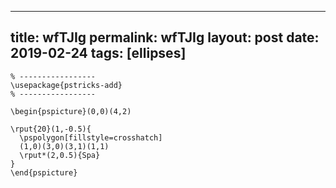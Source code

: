 ---
 title: wfTJIg
 permalink: wfTJIg
 layout: post
 date: 2019-02-24
 tags: [ellipses]
 ---

```latex% Dans le préambule
% -----------------
\usepackage{pstricks-add}
% -----------------

\begin{pspicture}(0,0)(4,2)

\rput{20}(1,-0.5){
  \pspolygon[fillstyle=crosshatch]
  (1,0)(3,0)(3,1)(1,1)
  \rput*(2,0.5){Spa}
}
\end{pspicture}
```